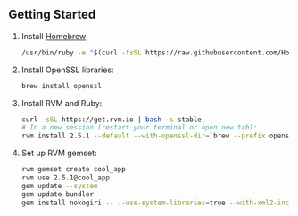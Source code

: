 ## Getting Started

1. Install [Homebrew](https://brew.sh/):

    ```sh
    /usr/bin/ruby -e "$(curl -fsSL https://raw.githubusercontent.com/Homebrew/install/master/install)"
    ```

2. Install OpenSSL libraries:

    ```sh
    brew install openssl
    ```

3. Install RVM and Ruby:

    ```sh
    curl -sSL https://get.rvm.io | bash -s stable
    # In a new session (restart your terminal or open new tab):
    rvm install 2.5.1 --default --with-openssl-dir=`brew --prefix openssl`
    ```

4. Set up RVM gemset:

    ```sh
    rvm gemset create cool_app
    rvm use 2.5.1@cool_app
    gem update --system
    gem update bundler
    gem install nokogiri -- --use-system-libraries=true --with-xml2-include=`xcrun --show-sdk-path`/usr/include/libxml2
    ```

